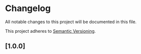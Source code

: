 # Changelog

All notable changes to this project will be documented in this file.

This project adheres to [Semantic Versioning](http://semver.org/).

## [1.0.0]
